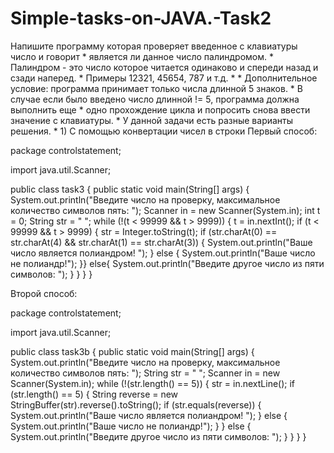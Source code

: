 # Simple-tasks-on-JAVA.-Task2
Напишите программу которая  проверяет введенное с клавиатуры число и говорит  * является ли данное число палиндромом.  * Палиндром - это число которое читается одинаково и спереди назад и сзади наперед.  * Примеры 12321, 45654, 787 и т.д.  *  * Дополнительное условие: программа принимает только числа длинной 5 знаков.  * В случае если было введено число длинной != 5, программа должна выполнить еще  * одно прохождение цикла и попросить снова ввести значение с клавиатуры.  * У данной задачи есть разные варианты решения.  * 1) С помощью конвертации чисел в строки 
Первый способ:

package controlstatement;

import java.util.Scanner;

public class task3 {
    public static void main(String[] args) {
        System.out.println("Введите число на проверку, максимальное количество символов пять: ");
        Scanner in = new Scanner(System.in);
        int t = 0;
        String str = " ";
        while (!(t < 99999 && t > 9999)) {
            t = in.nextInt();
            if (t < 99999 && t > 9999) {
                str = Integer.toString(t);
                if (str.charAt(0) == str.charAt(4) && str.charAt(1) == str.charAt(3)) {
                    System.out.println("Ваше число является полиандром! ");
                } else {
                    System.out.println("Ваше число не полиандр!");
                }}
                else{
                    System.out.println("Введите другое число из пяти символов: ");
                }
            }
        }
    }


Второй способ:

package controlstatement;

import java.util.Scanner;

public class task3b {
    public static void main(String[] args) {
        System.out.println("Введите число на проверку, максимальное количество символов пять: ");
        String str = " ";
        Scanner in = new Scanner(System.in);
        while (!(str.length() == 5)) {
            str = in.nextLine();
            if (str.length() == 5) {
                String reverse = new StringBuffer(str).reverse().toString();
                if (str.equals(reverse)) {
                    System.out.println("Ваше число является полиандром! ");
                } else {
                    System.out.println("Ваше число не полиандр!");
                }
            } else {
                System.out.println("Введите другое число из пяти символов: ");
            }
        }
    }
}
